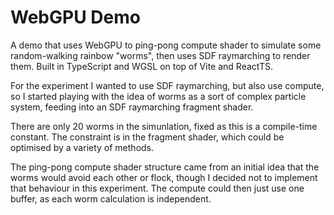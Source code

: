 # WebGPU Demo

A demo that uses WebGPU to ping-pong compute shader to simulate some random-walking rainbow "worms", then uses SDF raymarching to render them. Built
in TypeScript and WGSL on top of Vite and ReactTS.

For the experiment I wanted to use SDF raymarching, but also use compute, so I started playing with the idea of worms as a sort of complex particle system, feeding into an SDF raymarching fragment shader.

There are only 20 worms in the simunlation, fixed as this is a compile-time constant. The constraint is in the fragment shader, which could be optimised by a variety of methods.

The ping-pong compute shader structure came from an initial idea that the worms would avoid each other or flock, though I decided not to implement that behaviour in this experiment. The compute could then just use one buffer, as each worm calculation is independent.
